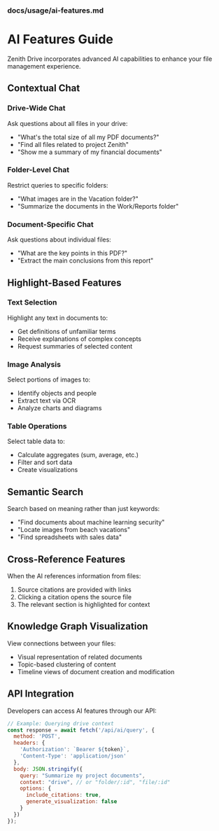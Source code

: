 
### docs/usage/ai-features.md

# AI Features Guide

Zenith Drive incorporates advanced AI capabilities to enhance your file management experience.

## Contextual Chat

### Drive-Wide Chat
Ask questions about all files in your drive:

- "What's the total size of all my PDF documents?"
- "Find all files related to project Zenith"
- "Show me a summary of my financial documents"

### Folder-Level Chat
Restrict queries to specific folders:

- "What images are in the Vacation folder?"
- "Summarize the documents in the Work/Reports folder"

### Document-Specific Chat
Ask questions about individual files:

- "What are the key points in this PDF?"
- "Extract the main conclusions from this report"

## Highlight-Based Features

### Text Selection
Highlight any text in documents to:

- Get definitions of unfamiliar terms
- Receive explanations of complex concepts
- Request summaries of selected content

### Image Analysis
Select portions of images to:

- Identify objects and people
- Extract text via OCR
- Analyze charts and diagrams

### Table Operations
Select table data to:

- Calculate aggregates (sum, average, etc.)
- Filter and sort data
- Create visualizations

## Semantic Search

Search based on meaning rather than just keywords:

- "Find documents about machine learning security"
- "Locate images from beach vacations"
- "Find spreadsheets with sales data"

## Cross-Reference Features

When the AI references information from files:

1. Source citations are provided with links
2. Clicking a citation opens the source file
3. The relevant section is highlighted for context

## Knowledge Graph Visualization

View connections between your files:

- Visual representation of related documents
- Topic-based clustering of content
- Timeline views of document creation and modification

## API Integration

Developers can access AI features through our API:

```javascript
// Example: Querying drive context
const response = await fetch('/api/ai/query', {
  method: 'POST',
  headers: {
    'Authorization': `Bearer ${token}`,
    'Content-Type': 'application/json'
  },
  body: JSON.stringify({
    query: "Summarize my project documents",
    context: "drive", // or "folder/:id", "file/:id"
    options: {
      include_citations: true,
      generate_visualization: false
    }
  })
});
